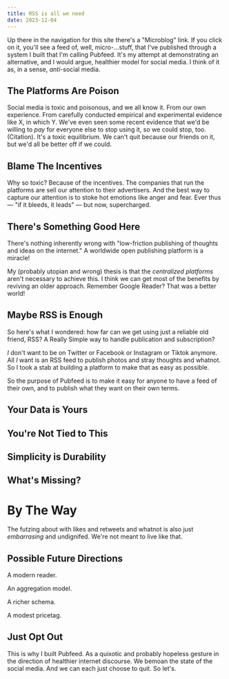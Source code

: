 ```yaml
---
title: RSS is all we need
date: 2023-12-04
---
```


Up there in the navigation for this site there's a "Microblog" link. If you click on it, you'll see a feed of, well, micro-...stuff, that I've published through a system I built that I'm calling Pubfeed. It's my attempt at demonstrating an alternative, and I would argue, healthier model for social media. I think of it as, in a sense, *anti*-social media. 

<!--more-->

## The Platforms Are Poison

Social media is toxic and poisonous, and we all know it. From our own experience. From carefully conducted empirical and experimental evidence like X, in which Y. We've even seen some recent evidence that we'd be willing to *pay* for everyone else to stop using it, so we could stop, too. (Citation). It's a toxic equilibrium. We can't quit because our friends on it, but we'd all be better off if we could.

## Blame The Incentives 

Why so toxic? Because of the incentives. The companies that run the platforms are sell our attention to their advertisers. And the best way to capture our attention is to stoke hot emotions like anger and fear. Ever thus — "if it bleeds, it leads" — but now, supercharged.

## There's Something Good Here

There's nothing inherently wrong with "low-friction publishing of thoughts and ideas on the internet." A worldwide open publishing platform is a miracle!

My (probably utopian and wrong) thesis is that the *centralized platforms* aren't necessary to achieve this. I think we can get most of the benefits by reviving an older approach. Remember Google Reader? That was a better world!

## Maybe RSS is Enough  

So here's what I wondered: how far can we get using just a reliable old friend, RSS? A Really Simple way to handle publication and subscription? 

*I* don't want to be on Twitter or Facebook or Instagram or Tiktok anymore. All *I* want is an RSS feed to publish photos and stray thoughts and whatnot. So I took a stab at building a platform to make that as easy as possible. 

So the purpose of Pubfeed is to make it easy for anyone to have a feed of their own, and to publish what they want on their own terms.

## Your Data is Yours

## You're Not Tied to This

## Simplicity is Durability

## What's Missing?

# By The Way

The futzing about with likes and retweets and whatnot is also just *embarrasing* and undignifed. We're not meant to live like that.

## Possible Future Directions

A modern reader.

An aggregation model. 

A richer schema.

A modest pricetag. 

## Just Opt Out

This is why I built Pubfeed. As a quixotic and probably hopeless gesture in the direction of healthier internet discourse. We bemoan the state of the social media. And we can each just choose to quit. So let's.